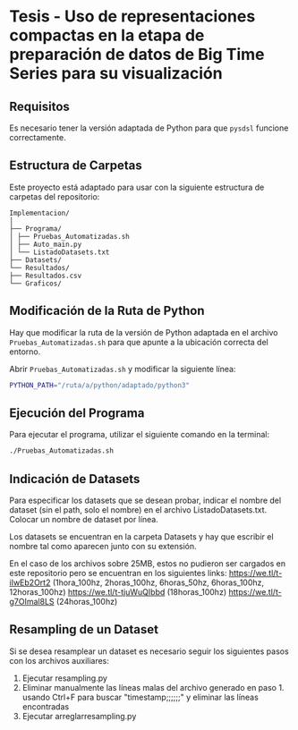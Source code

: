 # Tesis - Uso de representaciones compactas en la etapa de preparación de datos de Big Time Series para su visualización 

## Requisitos

Es necesario tener la versión adaptada de Python para que `pysdsl` funcione correctamente. 

## Estructura de Carpetas

Este proyecto está adaptado para usar con la siguiente estructura de carpetas del repositorio:
``````
Implementacion/
│
├── Programa/
│ ├── Pruebas_Automatizadas.sh
│ ├── Auto_main.py
│ └── ListadoDatasets.txt
├── Datasets/
└── Resultados/
├── Resultados.csv
└── Graficos/
``````


## Modificación de la Ruta de Python

Hay que modificar la ruta de la versión de Python adaptada en el archivo `Pruebas_Automatizadas.sh` para que apunte a la ubicación correcta del entorno.

Abrir `Pruebas_Automatizadas.sh` y modificar la siguiente línea:
```sh
PYTHON_PATH="/ruta/a/python/adaptado/python3"
```

## Ejecución del Programa

Para ejecutar el programa, utilizar el siguiente comando en la terminal:

```sh
./Pruebas_Automatizadas.sh
```

## Indicación de Datasets
Para especificar los datasets que se desean probar, indicar el nombre del dataset (sin el path, solo el nombre) en el archivo ListadoDatasets.txt. Colocar un nombre de dataset por línea.

Los datasets se encuentran en la carpeta Datasets y hay que escribir el nombre tal como aparecen junto con su extensión.

En el caso de los archivos sobre 25MB, estos no pudieron ser cargados en este repositorio pero se encuentran en los siguientes links:
    https://we.tl/t-iIwEb2Ort2 (1hora_100hz, 2horas_100hz, 6horas_50hz, 6horas_100hz, 12horas_100hz)
    https://we.tl/t-tjuWuQIbbd (18horas_100hz)
    https://we.tl/t-g7OImal8LS (24horas_100hz)

## Resampling de un Dataset
Si se desea resamplear un dataset es necesario seguir los siguientes pasos con los archivos auxiliares:

1. Ejecutar resampling.py
2. Eliminar manualmente las líneas malas del archivo generado en paso 1. usando Ctrl+F para buscar "timestamp;;;;;;" y eliminar las líneas encontradas 
3. Ejecutar arreglarresampling.py


